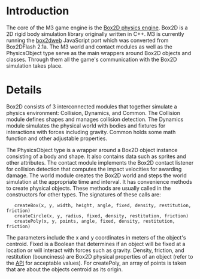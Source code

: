 # Introduction #

The core of the M3 game engine is the [Box2D physics engine](http://www.box2d.org).  Box2D is a 2D rigid body simulation library originally written in C++.  M3 is currently running the [box2dweb](http://code.google.com/p/box2dweb/) JavaScript port which was converted from Box2DFlash 2.1a.  The M3 world and contact modules as well as the PhysicsObject type serve as the main wrappers around Box2D objects and classes. Through them all the game's communication with the Box2D simulation takes place.


# Details #

Box2D consists of 3 interconnected modules that together simulate a physics environment: Collision, Dynamics, and Common.  The Collision module defines shapes and manages collision detection.  The Dynamics module simulates the physical world with bodies and fixtures for interactions with forces including gravity. Common holds some math function and other adjustable properties.

The PhysicsObject type is a wrapper around a Box2D object instance consisting of a body and shape.  It also contains data such as sprites and other attributes.  The contact module implements the Box2D contact listener for collision detection that computes the impact velocities for awarding damage.  The world module creates the Box2D world and steps the world simulation at the appropriate time and interval.  It has convenience methods to create physical objects.  These methods are usually called in the constructors for other types.  The signatures of these calls are:

```
   createBox(x, y, width, height, angle, fixed, density, restitution, friction)
   createCircle(x, y, radius, fixed, density, restitution, friction)
   createPoly(x, y, points, angle, fixed, density, restitution, friction) 
```

The parameters include the x and y coordinates in meters of the object's centroid. Fixed is a Boolean that determines if an object will be fixed at a location or will interact with forces such as gravity. Density, friction, and restitution (bounciness) are Box2D physical properties of an object (refer to the [API](http://www.box2d.org/manual.html) for acceptable values).  For createPoly, an array of points is taken that are about the objects centroid as its origin.